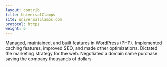 ```yaml
---
layout: contrib
title: UniversalClamps
site: universalclamps.com
protocol: https
weight: 6
---
```


Managed, maintained, and built features in <a href="https://wordpress.org/" target="_blank">WordPress</a> (PHP). Implemented caching features, improved SEO, and made other optimizations. Dictated the marketing strategy for the web. Negotiated a domain name purchase saving the company thousands of dollars


